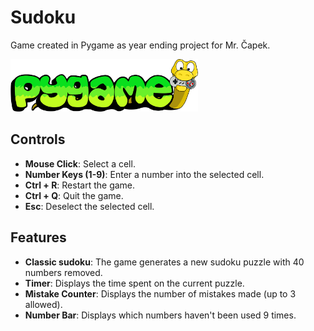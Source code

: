 # Sudoku

Game created in Pygame as year ending project for Mr. Čapek.

<img src="https://raw.githubusercontent.com/pygame/pygame/main/docs/reST/_static/pygame_logo.svg" alt="Logo" width="300">

## Controls
- **Mouse Click**: Select a cell.
- **Number Keys (1-9)**: Enter a number into the selected cell.
- **Ctrl + R**: Restart the game.
- **Ctrl + Q**: Quit the game.
- **Esc**: Deselect the selected cell.

## Features
- **Classic sudoku**: The game generates a new sudoku puzzle with 40 numbers removed.
- **Timer**: Displays the time spent on the current puzzle.
- **Mistake Counter**: Displays the number of mistakes made (up to 3 allowed).
- **Number Bar**: Displays which numbers haven't been used 9 times.